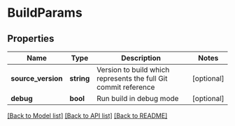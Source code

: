 # BuildParams

## Properties
Name | Type | Description | Notes
------------ | ------------- | ------------- | -------------
**source_version** | **string** | Version to build which represents the full Git commit reference | [optional] 
**debug** | **bool** | Run build in debug mode | [optional] 

[[Back to Model list]](../README.md#documentation-for-models) [[Back to API list]](../README.md#documentation-for-api-endpoints) [[Back to README]](../README.md)


